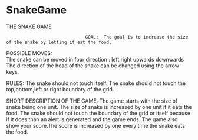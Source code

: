 # SnakeGame
THE SNAKE GAME


                                  GOAL:  The goal is to increase the size of the snake by letting it eat the food.
         
POSSIBLE MOVES:         
The snake can be moved in four direction :
        left
        right
        upwards
        downwards
The direction of the head of the snake can be changed using the arrow keys.
   
RULES:
The snake should not touch itself.
The snake should not touch the top,bottom,left or right boundary of the grid.


   SHORT DESCRIPTION OF THE GAME:
   The game starts with the size of snake being one unit.
   The size of snake is increased by one unit if it eats the food.
   The snake should not touch the boundary of the grid or itself because if it does than an alert is generated and the game ends. 
   The game also show your score.The score is increased  by one every time the snake eats the food.
   
